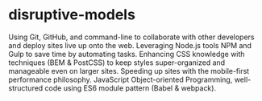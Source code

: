 # disruptive-models
Using Git, GitHub, and command-line to collaborate with other developers and deploy sites live up onto the web.
Leveraging Node.js tools NPM and Gulp to save time by automating tasks.
Enhancing CSS knowledge with techniques (BEM & PostCSS) to keep styles super-organized and manageable even on larger sites.
Speeding up sites with the mobile-first performance philosophy.
JavaScript Object-oriented Programming, well-structured code using ES6 module pattern (Babel & webpack).

